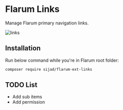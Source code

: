 # Flarum Links

Manage Flarum primary navigation links.

![links]

## Installation

Run below command while you're in Flarum root folder:

```sh
composer require sijad/flarum-ext-links
```

## TODO List

* Add sub items
* Add permission

[links]: https://cloud.githubusercontent.com/assets/7693001/14650497/47c7c8a4-0681-11e6-9da3-3e99eb080f75.png
